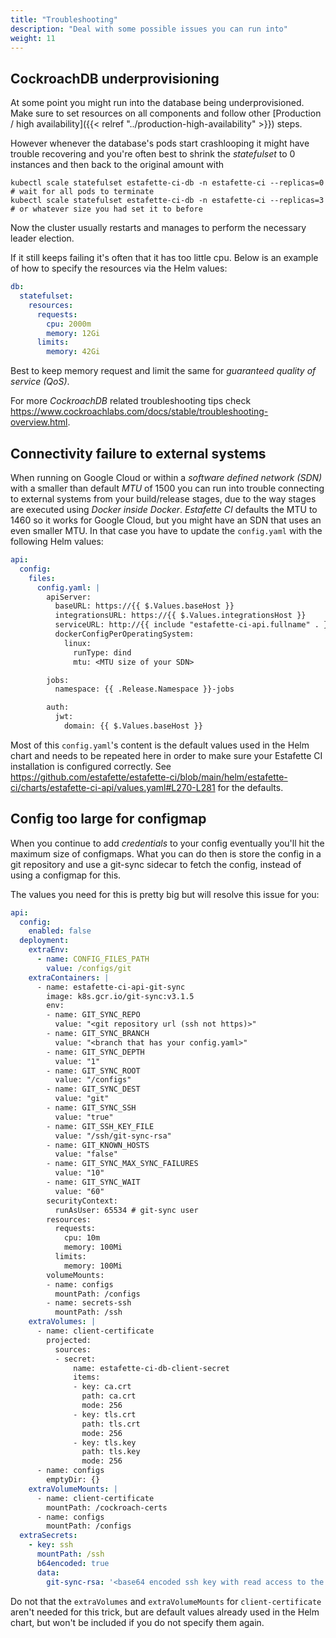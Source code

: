 ```yaml
---
title: "Troubleshooting"
description: "Deal with some possible issues you can run into"
weight: 11
---
```


## CockroachDB underprovisioning

At some point you might run into the database being underprovisioned. Make sure to set resources on all components and follow other [Production / high availability]({{< relref "../production-high-availability" >}}) steps.

However whenever the database's pods start crashlooping it might have trouble recovering and you're often best to shrink the _statefulset_ to 0 instances and then back to the original amount with

```
kubectl scale statefulset estafette-ci-db -n estafette-ci --replicas=0
# wait for all pods to terminate
kubectl scale statefulset estafette-ci-db -n estafette-ci --replicas=3 # or whatever size you had set it to before
```

Now the cluster usually restarts and manages to perform the necessary leader election.

If it still keeps failing it's often that it has too little cpu. Below is an example of how to specify the resources via the Helm values:

```yaml
db:
  statefulset:
    resources:
      requests:
        cpu: 2000m
        memory: 12Gi
      limits:
        memory: 42Gi
```

Best to keep memory request and limit the same for _guaranteed quality of service (QoS)_.

For more _CockroachDB_ related troubleshooting tips check https://www.cockroachlabs.com/docs/stable/troubleshooting-overview.html.

## Connectivity failure to external systems

When running on Google Cloud or within a _software defined network (SDN)_ with a smaller than default _MTU_ of 1500 you can run into trouble connecting to external systems from your build/release stages, due to the way stages are executed using _Docker inside Docker_. _Estafette CI_ defaults the MTU to 1460 so it works for Google Cloud, but you might have an SDN that uses an even smaller MTU. In that case you have to update the `config.yaml` with the following Helm values:

```yaml
api:
  config:
    files:
      config.yaml: |
        apiServer:
          baseURL: https://{{ $.Values.baseHost }}
          integrationsURL: https://{{ $.Values.integrationsHost }}
          serviceURL: http://{{ include "estafette-ci-api.fullname" . }}.{{ .Release.Namespace }}.svc.cluster.local
          dockerConfigPerOperatingSystem:
            linux:
              runType: dind
              mtu: <MTU size of your SDN>

        jobs:
          namespace: {{ .Release.Namespace }}-jobs

        auth:
          jwt:
            domain: {{ $.Values.baseHost }}
```

Most of this `config.yaml`'s content is the default values used in the Helm chart and needs to be repeated here in order to make sure your Estafette CI installation is configured correctly. See https://github.com/estafette/estafette-ci/blob/main/helm/estafette-ci/charts/estafette-ci-api/values.yaml#L270-L281 for the defaults.

## Config too large for configmap

When you continue to add _credentials_ to your config eventually you'll hit the maximum size of configmaps. What you can do then is store the config in a git repository and use a git-sync sidecar to fetch the config, instead of using a configmap for this.

The values you need for this is pretty big but will resolve this issue for you:

```yaml
api:
  config:
    enabled: false
  deployment:
    extraEnv:
      - name: CONFIG_FILES_PATH
        value: /configs/git
    extraContainers: |
      - name: estafette-ci-api-git-sync
        image: k8s.gcr.io/git-sync:v3.1.5
        env:
        - name: GIT_SYNC_REPO
          value: "<git repository url (ssh not https)>"
        - name: GIT_SYNC_BRANCH
          value: "<branch that has your config.yaml>"
        - name: GIT_SYNC_DEPTH
          value: "1"
        - name: GIT_SYNC_ROOT
          value: "/configs"
        - name: GIT_SYNC_DEST
          value: "git"
        - name: GIT_SYNC_SSH
          value: "true"
        - name: GIT_SSH_KEY_FILE
          value: "/ssh/git-sync-rsa"
        - name: GIT_KNOWN_HOSTS
          value: "false"
        - name: GIT_SYNC_MAX_SYNC_FAILURES
          value: "10"
        - name: GIT_SYNC_WAIT
          value: "60"
        securityContext:
          runAsUser: 65534 # git-sync user
        resources:
          requests:
            cpu: 10m
            memory: 100Mi
          limits:
            memory: 100Mi
        volumeMounts:
        - name: configs
          mountPath: /configs
        - name: secrets-ssh
          mountPath: /ssh
    extraVolumes: |
      - name: client-certificate
        projected:
          sources:
          - secret:
              name: estafette-ci-db-client-secret
              items:
              - key: ca.crt
                path: ca.crt
                mode: 256
              - key: tls.crt
                path: tls.crt
                mode: 256
              - key: tls.key
                path: tls.key
                mode: 256
      - name: configs
        emptyDir: {}
    extraVolumeMounts: |
      - name: client-certificate
        mountPath: /cockroach-certs
      - name: configs
        mountPath: /configs
  extraSecrets:
    - key: ssh
      mountPath: /ssh
      b64encoded: true
      data:
        git-sync-rsa: '<base64 encoded ssh key with read access to the git repository with config.yaml file>'
```

Do not that the `extraVolumes` and `extraVolumeMounts` for `client-certificate` aren't needed for this trick, but are default values already used in the Helm chart, but won't be included if you do not specify them again.